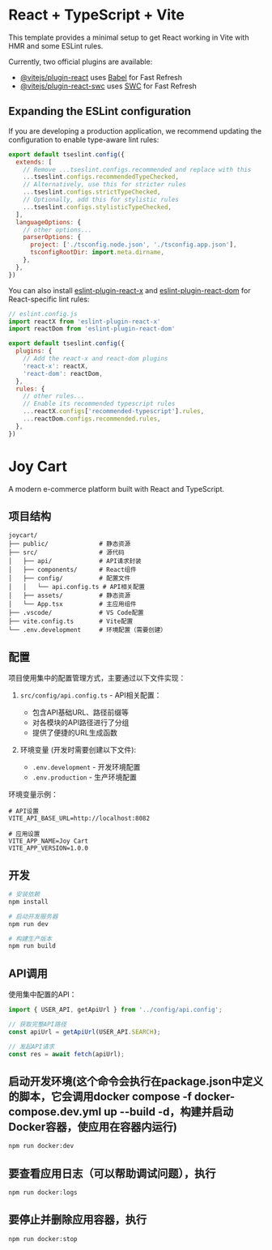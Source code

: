 # React + TypeScript + Vite

This template provides a minimal setup to get React working in Vite with HMR and some ESLint rules.

Currently, two official plugins are available:

- [@vitejs/plugin-react](https://github.com/vitejs/vite-plugin-react/blob/main/packages/plugin-react) uses [Babel](https://babeljs.io/) for Fast Refresh
- [@vitejs/plugin-react-swc](https://github.com/vitejs/vite-plugin-react/blob/main/packages/plugin-react-swc) uses [SWC](https://swc.rs/) for Fast Refresh

## Expanding the ESLint configuration

If you are developing a production application, we recommend updating the configuration to enable type-aware lint rules:

```js
export default tseslint.config({
  extends: [
    // Remove ...tseslint.configs.recommended and replace with this
    ...tseslint.configs.recommendedTypeChecked,
    // Alternatively, use this for stricter rules
    ...tseslint.configs.strictTypeChecked,
    // Optionally, add this for stylistic rules
    ...tseslint.configs.stylisticTypeChecked,
  ],
  languageOptions: {
    // other options...
    parserOptions: {
      project: ['./tsconfig.node.json', './tsconfig.app.json'],
      tsconfigRootDir: import.meta.dirname,
    },
  },
})
```

You can also install [eslint-plugin-react-x](https://github.com/Rel1cx/eslint-react/tree/main/packages/plugins/eslint-plugin-react-x) and [eslint-plugin-react-dom](https://github.com/Rel1cx/eslint-react/tree/main/packages/plugins/eslint-plugin-react-dom) for React-specific lint rules:

```js
// eslint.config.js
import reactX from 'eslint-plugin-react-x'
import reactDom from 'eslint-plugin-react-dom'

export default tseslint.config({
  plugins: {
    // Add the react-x and react-dom plugins
    'react-x': reactX,
    'react-dom': reactDom,
  },
  rules: {
    // other rules...
    // Enable its recommended typescript rules
    ...reactX.configs['recommended-typescript'].rules,
    ...reactDom.configs.recommended.rules,
  },
})
```

# Joy Cart

A modern e-commerce platform built with React and TypeScript.

## 项目结构

```
joycart/
├── public/              # 静态资源
├── src/                 # 源代码
│   ├── api/             # API请求封装
│   ├── components/      # React组件
│   ├── config/          # 配置文件
│   │   └── api.config.ts # API相关配置
│   ├── assets/          # 静态资源
│   └── App.tsx          # 主应用组件
├── .vscode/             # VS Code配置
├── vite.config.ts       # Vite配置
└── .env.development     # 环境配置（需要创建）
```

## 配置

项目使用集中的配置管理方式，主要通过以下文件实现：

1. `src/config/api.config.ts` - API相关配置：
   - 包含API基础URL、路径前缀等
   - 对各模块的API路径进行了分组
   - 提供了便捷的URL生成函数

2. 环境变量 (开发时需要创建以下文件):
   - `.env.development` - 开发环境配置
   - `.env.production` - 生产环境配置

环境变量示例：
```
# API设置
VITE_API_BASE_URL=http://localhost:8082

# 应用设置
VITE_APP_NAME=Joy Cart
VITE_APP_VERSION=1.0.0
```

## 开发

```bash
# 安装依赖
npm install

# 启动开发服务器
npm run dev

# 构建生产版本
npm run build
```

## API调用

使用集中配置的API：

```typescript
import { USER_API, getApiUrl } from '../config/api.config';

// 获取完整API路径
const apiUrl = getApiUrl(USER_API.SEARCH);

// 发起API请求
const res = await fetch(apiUrl);
```
## 启动开发环境(这个命令会执行在package.json中定义的脚本，它会调用docker compose -f docker-compose.dev.yml up --build -d，构建并启动Docker容器，使应用在容器内运行)
```bash
npm run docker:dev
```
## 要查看应用日志（可以帮助调试问题），执行
```bash
npm run docker:logs
```
## 要停止并删除应用容器，执行
```bash
npm run docker:stop
```
